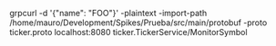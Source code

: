 grpcurl -d '{"name": "FOO"}' -plaintext -import-path /home/mauro/Development/Spikes/Prueba/src/main/protobuf -proto ticker.proto localhost:8080 ticker.TickerService/MonitorSymbol
